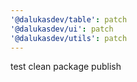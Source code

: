 ```yaml
---
'@dalukasdev/table': patch
'@dalukasdev/ui': patch
'@dalukasdev/utils': patch
---
```


test clean package publish
